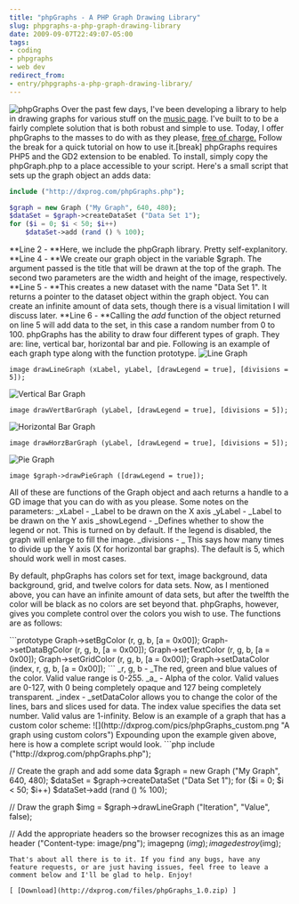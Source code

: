 ```yaml
---
title: "phpGraphs - A PHP Graph Drawing Library"
slug: phpgraphs-a-php-graph-drawing-library
date: 2009-09-07T22:49:07-05:00
tags:
- coding
- phpgraphs
- web dev
redirect_from:
- entry/phpgraphs-a-php-graph-drawing-library/
---
```

![](http://images.dxprog.com/blog/phpgraphs.png "phpGraphs")
Over the past few days, I've been developing a library to help in drawing graphs for various stuff on the [music page](http://dxprog.com/entry/celebrating-one-year-of-the-music-page). I've built to to be a fairly complete solution that is both robust and simple to use. Today, I offer phpGraphs to the masses to do with as they please, [free of charge.](http://dxprog.com/files/phpGraphs_1.0.zip) Follow the break for a quick tutorial on how to use it.[break]
phpGraphs requires PHP5 and the GD2 extension to be enabled. To install, simply copy the phpGraph.php to a place accessible to your script.
Here's a small script that sets up the graph object an adds data:
```php
include ("http://dxprog.com/phpGraphs.php");

$graph = new Graph ("My Graph", 640, 480);
$dataSet = $graph->createDataSet ("Data Set 1");
for ($i = 0; $i < 50; $i++)
	$dataSet->add (rand () % 100);
```

**Line 2 - **Here, we include the phpGraph library. Pretty self-explanitory.
**Line 4 - **We create our graph object in the variable $graph. The argument passed is the title that will be drawn at the top of the graph. The second two parameters are the width and height of the image, respectively.
**Line 5 - **This creates a new dataset with the name "Data Set 1". It returns a pointer to the dataset object within the graph object. You can create an infinite amount of data sets, though there is a visual limitation I will discuss later.
**Line 6 - **Calling the _add_ function of the object returned on line 5 will add data to the set, in this case a random number from 0 to 100.
phpGraphs has the ability to draw four different types of graph. They are: line, vertical bar, horizontal bar and pie. Following is an example of each graph type along with the function prototype.
![](http://dxprog.com/pics/phpGraphs_line.png "Line Graph")
```prototype
image drawLineGraph (xLabel, yLabel, [drawLegend = true], [divisions = 5]);
```
![](http://dxprog.com/pics/phpGraphs_vbar.png "Vertical Bar Graph")
```prototype
image drawVertBarGraph (yLabel, [drawLegend = true], [divisions = 5]);
```
![](http://dxprog.com/pics/phpGraphs_hbar.png "Horizontal Bar Graph")
```prototype
image drawHorzBarGraph (yLabel, [drawLegend = true], [divisions = 5]);
```
![](http://dxprog.com/pics/phpGraphs_pie.png "Pie Graph")
```prototype
image $graph->drawPieGraph ([drawLegend = true]);
```
All of these are functions of the Graph object and aach returns a handle to a GD image that you can do with as you please. Some notes on the parameters:
_xLabel - _Label to be drawn on the X axis
_yLabel - _Label to be drawn on the Y axis
_showLegend - _Defines whether to show the legend or not. This is turned on by default. If the legend is disabled, the graph will enlarge to fill the image.
_divisions - _ This says how many times to divide up the Y axis (X for horizontal bar graphs). The default is 5, which should work well in most cases.</p>
<p>By default, phpGraphs has colors set for text, image background, data background, grid, and twelve colors for data sets. Now, as I mentioned above, you can have an infinite amount of data sets, but after the twelfth the color will be black as no colors are set beyond that. phpGraphs, however, gives you complete control over the colors you wish to use. The functions are as follows:</p>
```prototype
Graph->setBgColor (r, g, b, [a = 0x00]);
Graph->setDataBgColor (r, g, b, [a = 0x00]);
Graph->setTextColor (r, g, b, [a = 0x00]);
Graph->setGridColor (r, g, b, [a = 0x00]);
Graph->setDataColor (index, r, g, b, [a = 0x00]);
```
_r, g, b - _The red, green and blue values of the color. Valid value range is 0-255.
_a_ - Alpha of the color. Valid values are 0-127, with 0 being completely opaque and 127 being completely transparent.
_index - _setDataColor allows you to change the color of the lines, bars and slices used for data. The index value specifies the data set number. Valid valus are 1-infinity.
Below is an example of a graph that has a custom color scheme:
![](http://dxprog.com/pics/phpGraphs_custom.png "A graph using custom colors")
Expounding upon the example given above, here is how a complete script would look.
```php
include ("http://dxprog.com/phpGraphs.php");

// Create the graph and add some data
$graph = new Graph ("My Graph", 640, 480);
$dataSet = $graph->createDataSet ("Data Set 1");
for ($i = 0; $i < 50; $i++)
	$dataSet->add (rand () % 100);

// Draw the graph
$img = $graph->drawLineGraph ("Iteration", "Value", false);

// Add the appropriate headers so the browser recognizes this as an image
header ("Content-type: image/png");
imagepng ($img);
imagedestroy ($img);
```
That's about all there is to it. If you find any bugs, have any feature requests, or are just having issues, feel free to leave a comment below and I'll be glad to help. Enjoy!

[ [Download](http://dxprog.com/files/phpGraphs_1.0.zip) ]
